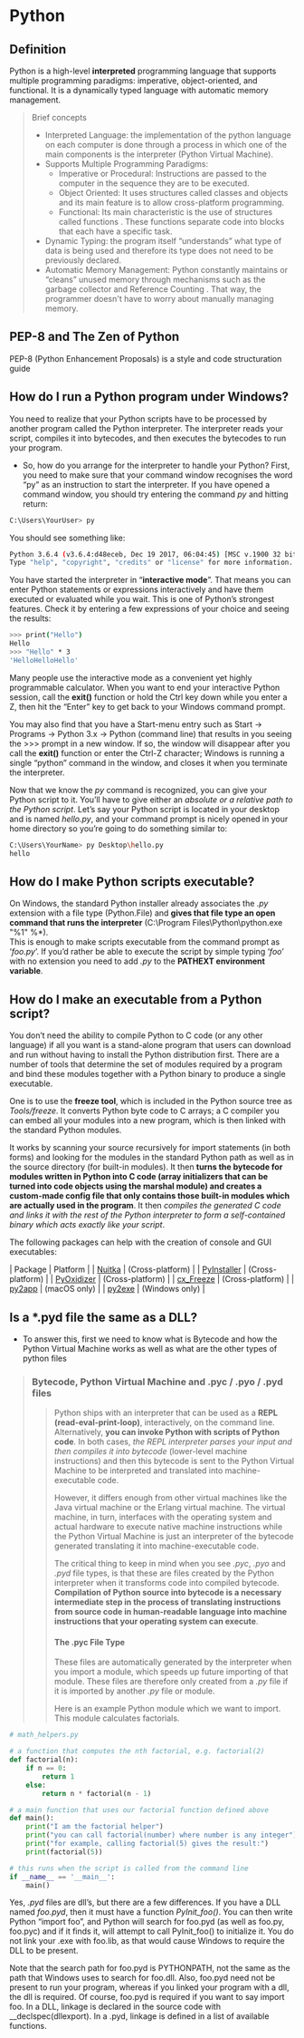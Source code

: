 # Python

## Definition

Python is a high-level **interpreted** programming language that supports multiple programming paradigms: imperative, object-oriented, and functional. It is a dynamically typed language with automatic memory management.  

> Brief concepts
> - Interpreted Language: the implementation of the python language on each computer is done through a process in which one of the main components is the interpreter (Python Virtual Machine).
> - Supports Multiple Programming Paradigms:  
>    - Imperative or Procedural: Instructions are passed to the computer in the sequence they are to be executed.  
>    - Object Oriented: It uses structures called classes and objects and its main feature is to allow cross-platform programming.  
>    - Functional: Its main characteristic is the use of structures called functions . These functions separate code into blocks that each have a specific task.  
> - Dynamic Typing: the program itself “understands” what type of data is being used and therefore its type does not need to be previously declared.
> - Automatic Memory Management: Python constantly maintains or “cleans” unused memory through mechanisms such as the garbage collector and Reference Counting . That way, the programmer doesn't have to worry about manually managing memory.  

## PEP-8 and The Zen of Python

PEP-8 (Python Enhancement Proposals) is a style and code structuration guide 

## How do I run a Python program under Windows?

You need to realize that your Python scripts have to be processed by another program called the Python interpreter. The interpreter reads your script, compiles it into bytecodes, and then executes the bytecodes to run your program.  

- So, how do you arrange for the interpreter to handle your Python? First, you need to make sure that your command window recognises the word “py” as an instruction to start the interpreter. If you have opened a command window, you should try entering the command _py_ and hitting return:  

```sh
C:\Users\YourUser> py
```

You should see something like:  

```sh
Python 3.6.4 (v3.6.4:d48eceb, Dec 19 2017, 06:04:45) [MSC v.1900 32 bit (Intel)] on win32
Type "help", "copyright", "credits" or "license" for more information.
```

You have started the interpreter in “**interactive mode**”. That means you can enter Python statements or expressions interactively and have them executed or evaluated while you wait. This is one of Python’s strongest features. Check it by entering a few expressions of your choice and seeing the results:  

```sh
>>> print("Hello")
Hello
>>> "Hello" * 3
'HelloHelloHello'
```

Many people use the interactive mode as a convenient yet highly programmable calculator. When you want to end your interactive Python session, call the **exit()** function or hold the Ctrl key down while you enter a Z, then hit the “Enter” key to get back to your Windows command prompt.  

You may also find that you have a Start-menu entry such as Start -> Programs -> Python 3.x -> Python (command line) that results in you seeing the >>> prompt in a new window. If so, the window will disappear after you call the **exit()** function or enter the Ctrl-Z character; Windows is running a single “python” command in the window, and closes it when you terminate the interpreter.  

Now that we know the _py_ command is recognized, you can give your Python script to it. You’ll have to give either an *absolute or a relative path to the Python script*. Let’s say your Python script is located in your desktop and is named *hello.py*, and your command prompt is nicely opened in your home directory so you’re going to do something similar to:  

```sh
C:\Users\YourName> py Desktop\hello.py
hello
```

## How do I make Python scripts executable?

On Windows, the standard Python installer already associates the *.py* extension with a file type (Python.File) and **gives that file type an open command that runs the interpreter** (C:\Program Files\Python\python.exe "%1" %*).   
This is enough to make scripts executable from the command prompt as ‘*foo.py*’. If you’d rather be able to execute the script by simple typing ‘*foo*’ with no extension you need to add *.py* to the **PATHEXT environment variable**.

## How do I make an executable from a Python script?

You don’t need the ability to compile Python to C code (or any other language) if all you want is a stand-alone program that users can download and run without having to install the Python distribution first. There are a number of tools that determine the set of modules required by a program and bind these modules together with a Python binary to produce a single executable.  

One is to use the **freeze tool**, which is included in the Python source tree as *Tools/freeze*. It converts Python byte code to C arrays; a C compiler you can embed all your modules into a new program, which is then linked with the standard Python modules.  

It works by scanning your source recursively for import statements (in both forms) and looking for the modules in the standard Python path as well as in the source directory (for built-in modules). It then **turns the bytecode for modules written in Python into C code (array initializers that can be turned into code objects using the marshal module) and creates a custom-made config file that only contains those built-in modules which are actually used in the program**. It then *compiles the generated C code and links it with the rest of the Python interpreter to form a self-contained binary which acts exactly like your script*.  

The following packages can help with the creation of console and GUI executables:  

| Package | Platform |
| [Nuitka](https://nuitka.net/) | (Cross-platform) |
| [PyInstaller](http://www.pyinstaller.org/) | (Cross-platform) |
| [PyOxidizer](https://pyoxidizer.readthedocs.io/en/stable/) | (Cross-platform) |
| [cx_Freeze](https://marcelotduarte.github.io/cx_Freeze/) | (Cross-platform) |
| [py2app](https://github.com/ronaldoussoren/py2app) | (macOS only) |
| [py2exe](http://www.py2exe.org/) | (Windows only) |

## Is a *.pyd file the same as a DLL?

- To answer this, first we need to know what is Bytecode and how the Python Virtual Machine works as well as what are the other types of python files
	
> ### Bytecode, Python Virtual Machine and .pyc / .pyo / .pyd files
>
>> Python ships with an interpreter that can be used as a **REPL (read-eval-print-loop)**, interactively, on the command line. Alternatively, **you can invoke Python with scripts of Python code**. In both cases, *the REPL interpreter parses your input and then compiles it into bytecode* (lower-level machine instructions) and then this bytecode is sent to the Python Virtual Machine to be interpreted and translated into machine-executable code.  
>>
>> However, it differs enough from other virtual machines like the Java virtual machine or the Erlang virtual machine. The virtual machine, in turn, interfaces with the operating system and actual hardware to execute native machine instructions while the Python Virtual Machine is just an interpreter of the bytecode generated translating it into machine-executable code.  
>>
>> The critical thing to keep in mind when you see *.pyc*, *.pyo* and *.pyd* file types, is that these are files created by the Python interpreter when it transforms code into compiled bytecode. **Compilation of Python source into bytecode is a necessary intermediate step in the process of translating instructions from source code in human-readable language into machine instructions that your operating system can execute**.  
>>
>> #### The .pyc File Type
>>
>> These files are automatically generated by the interpreter when you import a module, which speeds up future importing of that module. These files are therefore only created from a *.py* file if it is imported by another *.py* file or module.  
>>
>> Here is an example Python module which we want to import. This module calculates factorials.  
>>
```python
# math_helpers.py

# a function that computes the nth factorial, e.g. factorial(2)
def factorial(n):
    if n == 0:
        return 1
    else:
        return n * factorial(n - 1)

# a main function that uses our factorial function defined above
def main():
    print("I am the factorial helper")
    print("you can call factorial(number) where number is any integer")
    print("for example, calling factorial(5) gives the result:")
    print(factorial(5))

# this runs when the script is called from the command line
if __name__ == '__main__':
    main()
```
>>



Yes, *.pyd* files are dll’s, but there are a few differences. If you have a DLL named *foo.pyd*, then it must have a function *PyInit_foo()*. You can then write Python “import foo”, and Python will search for foo.pyd (as well as foo.py, foo.pyc) and if it finds it, will attempt to call PyInit_foo() to initialize it. You do not link your .exe with foo.lib, as that would cause Windows to require the DLL to be present.

Note that the search path for foo.pyd is PYTHONPATH, not the same as the path that Windows uses to search for foo.dll. Also, foo.pyd need not be present to run your program, whereas if you linked your program with a dll, the dll is required. Of course, foo.pyd is required if you want to say import foo. In a DLL, linkage is declared in the source code with __declspec(dllexport). In a .pyd, linkage is defined in a list of available functions.